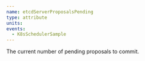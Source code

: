 ```yaml
---
name: etcdServerProposalsPending
type: attribute
units: 
events:
  - K8sSchedulerSample
---
```


The current number of pending proposals to commit.
